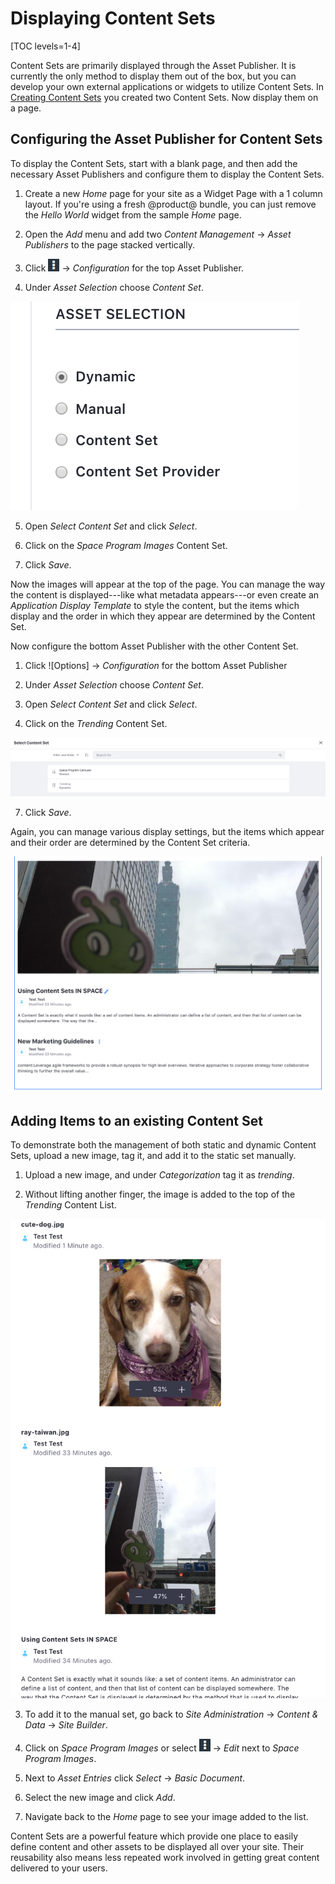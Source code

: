 # Displaying Content Sets

[TOC levels=1-4]

Content Sets are primarily displayed through the Asset Publisher. It is 
currently the only method to display them out of the box, but you can develop 
your own external applications or widgets to utilize Content Sets. In [Creating Content Sets](user-guide-link) you created two Content Sets. Now display them 
on a page.

## Configuring the Asset Publisher for Content Sets

To display the Content Sets, start with a blank page, and then add the 
necessary Asset Publishers and configure them to display the Content Sets.

1.  Create a new *Home* page for your site as a Widget Page with a 1 column 
    layout. If you're using a fresh @product@ bundle, you can just remove the 
    *Hello World* widget from the sample *Home* page.
    
2.  Open the *Add* menu and add two *Content Management* &rarr; *Asset 
    Publishers* to the page stacked vertically.

3.  Click ![Options](../../../../images/icon-options.png) &rarr; 
    *Configuration* for the top Asset Publisher.

4.  Under *Asset Selection* choose *Content Set*.

![Figure 1: The Asset Publisher has a number of options available for selecting its source for content.](../../../../images/content-set-asset-selection.png)

5.  Open *Select Content Set* and click *Select*.

6.  Click on the *Space Program Images* Content Set.

7.  Click *Save*.

Now the images will appear at the top of the page. You can manage the way the 
content is displayed---like what metadata appears---or even create an 
*Application Display Template* to style the content, but the items which 
display and the order in which they appear are determined by the Content Set.

Now configure the bottom Asset Publisher with the other Content Set.

1.  Click ![Options] &rarr; *Configuration* for the bottom Asset Publisher

2.  Under *Asset Selection* choose *Content Set*.

3.  Open *Select Content Set* and click *Select*.

6.  Click on the *Trending* Content Set.

![Figure 2: Select the Content Set you want to use.](../../../../images/content-set-select-set.png)

7.  Click *Save*.

Again, you can manage various display settings, but the items which appear and 
their order are determined by the Content Set criteria.

![Figure 3: You can see the results as the standard Asset Publisher output. You can create Application Display Templates to add more style and pizzazz here.](../../../../images/content-set-dynamic-results.png)

## Adding Items to an existing Content Set

To demonstrate both the management of both static and dynamic Content Sets, 
upload a new image, tag it, and add it to the static set manually.

1.  Upload a new image, and under *Categorization* tag it as *trending*.

2.  Without lifting another finger, the image is added to the top of the 
    *Trending* Content List.
    
![Figure 4: The result is dynamically added to the Content List wherever it is displayed.](../../../../images/content-set-dynamic-add.png)

3.  To add it to the manual set, go back to *Site Administration* &rarr; 
    *Content & Data* &rarr; *Site Builder*.

4.  Click on *Space Program Images* or select ![Options](../../../../images/icon-options.png) &rarr; *Edit* next to 
    *Space Program Images*.
    
5.  Next to *Asset Entries* click *Select* &rarr; *Basic Document*.

6.  Select the new image and click *Add*.
    
7.  Navigate back to the *Home* page to see your image added to the list.

Content Sets are a powerful feature which provide one place to easily define 
content and other assets to be displayed all over your site. Their reusability 
also means less repeated work involved in getting great content delivered to 
your users.
